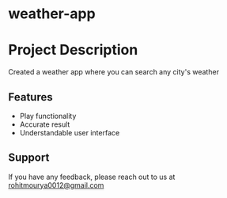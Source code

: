 # weather-app

# Project Description

Created a weather app where you can search any city's weather

## Features

- Play functionality
- Accurate result
- Understandable user interface

## Support

If you have any feedback, please reach out to us at rohitmourya0012@gmail.com

